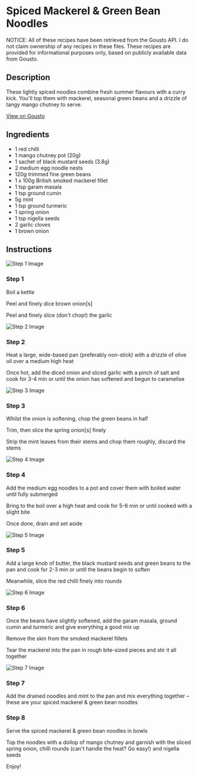 # Spiced Mackerel & Green Bean Noodles

NOTICE: All of these recipes have been retrieved from the Gousto API. I do not claim ownership of any recipes in these files. These recipes are provided for informational purposes only, based on publicly available data from Gousto.

## Description

These lightly spiced noodles combine fresh summer flavours with a curry kick. You'll top them with mackerel, seasonal green beans and a drizzle of tangy mango chutney to serve.

[View on Gousto](https://www.gousto.co.uk/recipes/cookbook/spiced-mackerel-green-bean-noodles)

## Ingredients

- 1 red chilli
- 1 mango chutney pot (20g)
- 1 sachet of black mustard seeds (3.8g)
- 2 medium egg noodle nests
- 120g trimmed fine green beans
- 1 x 100g British smoked mackerel fillet
- 1 tsp garam masala
- 1 tsp ground cumin
- 5g mint
- 1 tsp ground turmeric
- 1 spring onion
- 1 tsp nigella seeds
- 2 garlic cloves
- 1 brown onion

## Instructions

![Step 1 Image](https://production-media.gousto.co.uk/cms/recipe-step-image/Step-1-1596539735999-x200.jpg)

### Step 1

Boil a kettle

Peel and finely dice brown onion<span class="text-danger">[s]</span>

Peel and finely slice (don't chop!) the garlic

![Step 2 Image](https://production-media.gousto.co.uk/cms/recipe-step-image/Step-2-1596539739523-x200.jpg)

### Step 2

Heat a large, wide-based pan (preferably non-stick) with a drizzle of olive oil over a medium high heat

Once hot, add the diced onion and sliced garlic with a pinch of salt and cook for 3-4 min or until the onion has softened and begun to caramelise

![Step 3 Image](https://production-media.gousto.co.uk/cms/recipe-step-image/Step-3-1596539830011-x200.jpg)

### Step 3

Whilst the onion is softening, chop the green beans in half

Trim, then slice the spring onion<span class="text-danger">[s] </span>finely

Strip the mint leaves from their stems and chop them roughly, discard the stems

![Step 4 Image](https://production-media.gousto.co.uk/cms/recipe-step-image/Step-4-1596539837977-x200.jpg)

### Step 4

Add the medium egg noodles to a pot and cover them with boiled water until fully submerged

Bring to the boil over a high heat and cook for 5-6 min or until cooked with a slight bite

Once done, drain and set aside

![Step 5 Image](https://production-media.gousto.co.uk/cms/recipe-step-image/Step-5-1596539846989-x200.jpg)

### Step 5

Add a large knob of butter, the black mustard seeds and green beans to the pan and cook for 2-3 min or until the beans begin to soften

Meanwhile, slice the red chilli finely into rounds

![Step 6 Image](https://production-media.gousto.co.uk/cms/recipe-step-image/Step-6-1596539856302-x200.jpg)

### Step 6

Once the beans have slightly softened, add the garam masala, ground cumin and turmeric and give everything a good mix up

Remove the skin from the smoked mackerel fillets

Tear the mackerel into the pan in rough bite-sized pieces and stir it all together

![Step 7 Image](https://production-media.gousto.co.uk/cms/recipe-step-image/Step-7-1596539862298-x200.jpg)

### Step 7

Add the drained noodles and mint to the pan and mix everything together – these are your spiced mackerel & green bean noodles

### Step 8

Serve the spiced mackerel & green bean noodles in bowls

Top the noodles with a dollop of mango chutney and garnish with the sliced spring onion, chilli rounds (can't handle the heat? Go easy!) and nigella seeds

Enjoy!


